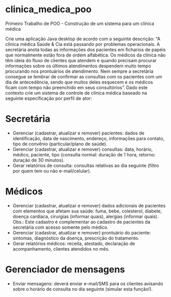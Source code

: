 # clinica_medica_poo
Primeiro Trabalho de POO - Construção de um sistema para um clínica médica

Crie uma aplicação Java desktop de acordo com a seguinte descrição:
“A clínica médica Saúde & Cia está passando por problemas operacionais. A secretária
anota todas as informações dos pacientes em ficharios de papéis que normalmente
estão fora de ordem alfabética. Os médicos da clínica não têm ideia do fluxo de
clientes que atendem e quando precisam procurar informações sobre os últimos
atendimentos despendem muito tempo procurando nos prontuários de atendimento.
Nem sempre a secretária consegue se lembrar de confirmar as consultas com os
pacientes com um dia de antecedência, sendo que muitos deles esquecem e os
médicos ficam com tempo não preenchido em seus consultórios”.
Dado este contexto crie um sistema de controle de clínica médica baseado na seguinte
especificação por perfil de ator:

# Secretária
 * Gerenciar (cadastrar, atualizar e remover) pacientes: dados de identificação,
data de nascimento, endereço, informações para contato, tipo de convênio
(particular/plano de saúde).
 * Gerenciar (cadastrar, atualizar e remover) consultas: data, horário, médico,
paciente, tipo (consulta normal: duração de 1 hora, retorno: duração de 30
minutos).
 * Gerar relatórios de consulta: consultas relativas ao dia seguinte (filtro por quem
tem ou não e-mail/celular).
# Médicos
 * Gerenciar (cadastrar, atualizar e remover) dados adicionais de pacientes com
elementos que afetam sua saúde: fuma, bebe, colesterol, diabete, doença
cardíaca, cirurgias (informar quais), alergias (informar quais). Obs.: Este cadastro é 
complementar ao cadastro de pacientes da secretária com acesso somente pelo
médico.
 * Gerenciar (cadastrar, atualizar e remover) prontuário do paciente: sintomas,
diagnóstico da doença, prescrição do tratamento.
 * Gerar relatórios médicos: receita, atestado, declaração de acompanhamento,
clientes atendidos no mês.
# Gerenciador de mensagens
 * Enviar mensagens: deverá enviar e-mail/SMS para os clientes avisando sobre o
horário de consulta no dia seguinte (simular esta função!). 
